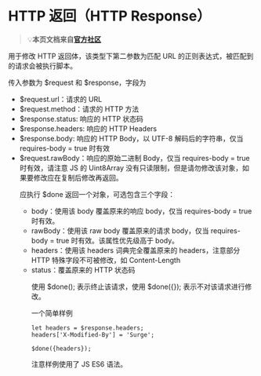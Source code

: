 # HTTP 返回（HTTP Response）
 > 💡**本页文档来自[官方社区](https://community.nssurge.com/d/33-scripting)**

用于修改 HTTP 返回体，该类型下第二参数为匹配 URL 的正则表达式，被匹配到的请求会被执行脚本。

传入参数为 $request 和 $response，字段为

- $request.url<String>：请求的 URL
- $request.method<String>：请求的 HTTP 方法
- $response.status<Number>: 响应的 HTTP 状态码
- $response.headers<Object>: 响应的 HTTP Headers
- $response.body<String>: 响应的 HTTP Body，以 UTF-8 解码后的字符串，仅当 requires-body = true 时有效
- $request.rawBody<Uint8Array>：响应的原始二进制 Body，仅当 requires-body = true 时有效，请注意 JS 的 Uint8Array 没有只读限制，但是请勿修改该对象，如果要修改应在复制后修改再返回。

应执行 $done 返回一个对象，可选包含三个字段：

- body<String>：使用该 body 覆盖原来的响应 body，仅当 requires-body = true 时有效。
- rawBody<Uint8Array>：使用该 raw body 覆盖原来的请求 body，仅当 requires-body = true 时有效。该属性优先级高于 body。
- headers<Object>：使用该 headers 词典完全覆盖原来的 headers，注意部分 HTTP 特殊字段不可被修改，如 Content-Length
- status<Number>：覆盖原来的 HTTP 状态码

使用 $done(); 表示终止该请求，使用 $done({}); 表示不对该请求进行修改。

一个简单样例

```
let headers = $response.headers;
headers['X-Modified-By'] = 'Surge';

$done({headers});
```

注意样例使用了 JS ES6 语法。